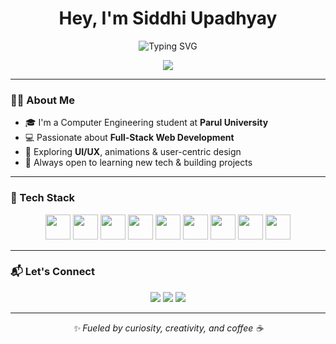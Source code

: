 <h1 align="center">Hey, I'm Siddhi Upadhyay </h1>

<p align="center">
  <img src="https://readme-typing-svg.demolab.com?font=Fira+Code&size=22&pause=1000&center=true&vCenter=true&width=435&lines=Computer+Engineering+Student;Full-Stack+Web+Developer;UI%2FUX+Designer+%7C+React+Enthusiast;Learning+MongoDB+and+Node.js" alt="Typing SVG" />
</p>

<p align="center">
  <img src="https://komarev.com/ghpvc/?username=siddhiupadhyay23&label=Profile%20views&color=0e75b6&style=flat" />
</p>

---

### 🧑‍🎓 About Me

- 🎓 I'm a Computer Engineering student at **Parul University**
- 💻 Passionate about **Full-Stack Web Development**
- 🎨 Exploring **UI/UX**, animations & user-centric design
- 🧠 Always open to learning new tech & building projects

---

### 🚀 Tech Stack

<p align="center">
  <img src="https://cdn.jsdelivr.net/gh/devicons/devicon/icons/html5/html5-original.svg" width="40"/>
  <img src="https://cdn.jsdelivr.net/gh/devicons/devicon/icons/css3/css3-original.svg" width="40"/>
  <img src="https://cdn.jsdelivr.net/gh/devicons/devicon/icons/javascript/javascript-original.svg" width="40"/>
  <img src="https://cdn.jsdelivr.net/gh/devicons/devicon/icons/react/react-original.svg" width="40"/>
  <img src="https://cdn.jsdelivr.net/gh/devicons/devicon/icons/nodejs/nodejs-original.svg" width="40"/>
  <img src="https://cdn.jsdelivr.net/gh/devicons/devicon/icons/mongodb/mongodb-original.svg" width="40"/>
  <img src="https://cdn.jsdelivr.net/gh/devicons/devicon/icons/git/git-original.svg" width="40"/>
  <img src="https://cdn.jsdelivr.net/gh/devicons/devicon/icons/github/github-original.svg" width="40"/>
  <img src="https://cdn.jsdelivr.net/gh/devicons/devicon/icons/vscode/vscode-original.svg" width="40"/>
</p>

---

### 📬 Let's Connect

<p align="center">
  <a href="mailto:siddhiup06@gmail.com"><img src="https://img.shields.io/badge/Gmail-D14836?style=for-the-badge&logo=gmail&logoColor=white"/></a>
  <a href="https://www.linkedin.com/in/siddhi-upadhyay-392383304/"><img src="https://img.shields.io/badge/LinkedIn-blue?style=for-the-badge&logo=linkedin&logoColor=white"/></a>
  <a href="https://github.com/siddhiupadhyay23"><img src="https://img.shields.io/badge/GitHub-171515?style=for-the-badge&logo=github&logoColor=white"/></a>
</p>

---

<p align="center"><i>✨ Fueled by curiosity, creativity, and coffee ☕</i></p>
